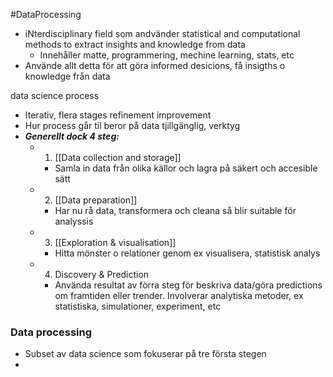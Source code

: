 #DataProcessing
- iNterdisciplinary field som andvänder statistical and computational methods to extract insights and knowledge from data
	- Innehåller matte, programmering, mechine learning, stats, etc
- Använde allt detta för att göra informed desicions, få insigths o knowledge från data

data science process
- Iterativ, flera stages refinement improvement
- Hur process går til beror på data tjillgänglig, verktyg
- ***Generellt dock 4 steg:***
	- 1. [[Data collection and storage]]
		- Samla in data från olika källor och lagra på säkert och accesible sätt
	- 2. [[Data preparation]]
		- Har nu rå data, transformera och cleana så blir suitable för analyssis
	- 3. [[Exploration & visualisation]]
		- Hitta mönster o relationer genom ex visualisera, statistisk analys 
	- 4. Discovery & Prediction
		- Använda resultat av förra steg för beskriva data/göra predictions om framtiden eller trender. Involverar analytiska metoder, ex statistiska, simulationer, experiment, etc

### Data processing
- Subset av data science som fokuserar på tre första stegen
- 